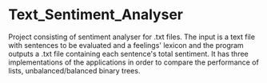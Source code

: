 # Text_Sentiment_Analyser
Project consisting of sentiment analyser for .txt files. The input is a text file with sentences to be evaluated and a feelings' lexicon and the program outputs a .txt file containing each sentence's total sentiment. It has three implementations of the applications in order to compare the performance of lists, unbalanced/balanced binary trees.
